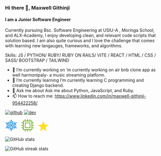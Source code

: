 ### Hi there 👋, Maxwell Githinji
#### I am a Junior Software Engineer
Currently pursuing Bsc. Software Engineering at USIU-A , Moringa School, and ALX-Academy, I enjoy developing clean, and relevant code scripts that solution based. I am also quite curious and I love the challenge that comes with learning new langauges, frameworks, and algorithms.

Skills: JS / PYTHON/ RUBY/ RUBY ON RAILS/ VITE / REACT / HTML / CSS / SASS/ BOOTSTRAP / TAILWIND

- 🔭 I’m currently working on ’m currently working on air bnb clone app as well harmonipaly- a music streaming platform. 
- 🌱 I’m currently learning I’m currently learning C programming and creating Django backend. 
- 💬 Ask me about Ask me about Python, JavaScript, and Ruby. 
- 📫 How to reach me: https://www.linkedin.com/in/maxwell-githinji-954422258/ 


[<img src='https://cdn.jsdelivr.net/npm/simple-icons@3.0.1/icons/github.svg' alt='github' height='40'>](https://github.com/MuthonduG)  [<img src='https://cdn.jsdelivr.net/npm/simple-icons@3.0.1/icons/dev-dot-to.svg' alt='dev' height='40'>](https://dev.to/max_githinji)  

<a href='https://archiveprogram.github.com/'><img src='https://raw.githubusercontent.com/acervenky/animated-github-badges/master/assets/acbadge.gif' width='40' height='40'></a> <a href='https://docs.github.com/en/developers'><img src='https://raw.githubusercontent.com/acervenky/animated-github-badges/master/assets/devbadge.gif' width='40' height='40'></a> <a href='https://stars.github.com/'><img src='https://raw.githubusercontent.com/acervenky/animated-github-badges/master/assets/starbadge.gif' width='35' height='35'></a> 

![GitHub stats](https://github-readme-stats.vercel.app/api?username=MuthonduG&show_icons=true)  

![GitHub streak stats](https://streak-stats.demolab.com/?user=MuthonduG)  

